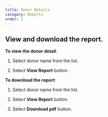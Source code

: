 ```yaml
---
title: Donor Details
category: Reports
order: 2
---
```

 ## View and download the report. 

 **To view the donor detail**: 

 1. Select donor name from the list. 

 2. Select **View Report** button. 

 **To download the report**: 

 1. Select donor name from the list. 

 2. Select **View Report** button. 

 3. Select **Download pdf** button. 